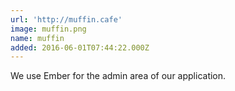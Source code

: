 ```yaml
---
url: 'http://muffin.cafe'
image: muffin.png
name: muffin
added: 2016-06-01T07:44:22.000Z
---
```

We use Ember for the admin area of our application.